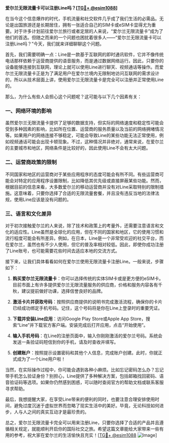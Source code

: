 **爱尔兰无限流量卡可以注册Line吗？[[TG💪+ @esim1088](https://t.me/s/esim1088)]**

在当今这个信息爆炸的时代，手机流量和社交软件几乎成了我们生活的必需品。无论是出国旅游还是长期居住，拥有一张适合自己的SIM卡或eSIM卡显得尤为重要。对于许多计划前往爱尔兰旅行或者定居的人来说，“爱尔兰无限流量卡”成为了他们的首选。但随之而来的一个问题也困扰着很多人——“爱尔兰无限流量卡可以注册Line吗？”今天，我们就来详细聊聊这个问题。

首先，我们需要明确一点：Line是一款基于互联网的即时通讯软件，它并不像传统电话那样依赖于运营商提供的语音服务，而是通过数据网络运行。因此，只要你的设备能够连接到互联网，理论上就可以使用Line进行聊天、视频通话等操作。而爱尔兰无限流量卡正是为了满足用户在爱尔兰境内无限制地访问互联网的需求设计的，所以从技术层面上讲，使用爱尔兰无限流量卡是完全可以注册并正常使用Line的。

那么，为什么有些人会担心这个问题呢？这可能与以下几个因素有关：

### 一、网络环境的影响

虽然爱尔兰无限流量卡提供了足够的数据支持，但实际的网络速度和稳定性可能会受到多种因素的影响，比如所在位置、运营商的服务质量以及当前的网络拥堵情况等。如果用户的网络连接不够稳定，可能会导致Line的某些功能无法正常使用，例如视频通话可能会出现卡顿现象。不过，这种情况并非绝对，通常来说，在爱尔兰的主要城市和地区，网络条件是比较好的，因此使用Line不会有太大问题。

### 二、运营商政策的限制

不同国家和地区的运营商对于某些应用程序的态度可能会有所不同。有些运营商可能会对特定的应用程序设置限制，比如降低其优先级或直接屏蔽某些功能。然而，根据目前的信息来看，大多数爱尔兰的移动运营商并没有对Line采取特别的限制措施。这意味着，只要你选择了合适的无限流量套餐，并且没有违反当地的法律法规，使用Line应该是没有问题的。

### 三、语言和文化差异

对于初次接触爱尔兰的人来说，除了技术和政策上的考量外，还需要注意语言和文化的适应性。Line虽然是全球化的应用，但在不同的国家和地区，它的使用习惯和流行程度可能会有所差异。例如，在日本，Line是一个非常受欢迎的社交平台，而在爱尔兰，虽然也有不少人使用，但它的普及率相对较低。因此，即使你成功注册了Line账号，也可能需要花些时间去适应本地的交流方式。

接下来，让我们具体看看如何在爱尔兰使用无限流量卡注册Line。一般来说，步骤如下：

1. **购买爱尔兰无限流量卡**：你可以选择传统的实体SIM卡或是更方便的eSIM卡。目前市面上有许多提供爱尔兰无限流量服务的供应商，价格和服务内容各有千秋，建议提前做好功课，选择信誉良好的品牌。

2. **激活卡片并获取号码**：按照供应商提供的说明书完成激活流程，确保你的卡片已经成功绑定手机号码。记住，这个号码将是你在Line上登录时的重要凭证。

3. **下载并安装Line应用**：访问Google Play Store或Apple App Store，搜索“Line”并下载官方客户端。安装完成后打开应用，点击“开始使用”。

4. **输入手机号码**：在Line的注册页面中，输入你刚刚激活的爱尔兰号码。系统会发送一条验证码短信到你的手机，请及时查收并填写。

5. **创建账户**：按照提示设置密码和其他个人信息，完成账户创建。此时，你就正式成为了一个Line用户啦！

当然，在实际操作过程中，你可能会遇到各种小麻烦。比如忘记密码怎么办？忘记带手机怎么验证身份？别担心，Line提供了多种解决方案，包括邮箱找回密码、语音验证码等选项。如果你仍然感到困惑，可以随时查阅官方的帮助文档或联系客服寻求帮助。

最后，我想提醒大家，在享受Line带来的便利的同时，也要注意合理安排使用时间，避免过度沉迷于虚拟世界而忽略了现实生活中的美好。毕竟，无论科技如何进步，人与人之间的真实互动才是最珍贵的。

总之，爱尔兰无限流量卡完全可以用来注册Line，只要你选择了合适的产品并且遵循相关规定，就能顺利开启你的国际社交之旅。希望这篇文章能给大家带来一些有用的参考，祝大家在爱尔兰的生活愉快且充实！[[TG💪+ @esim1088](https://t.me/s/esim1088) ![Image](https://i.postimg.cc/4NQfJmqS/Snipaste-2025-05-13-00-14-12.png)]